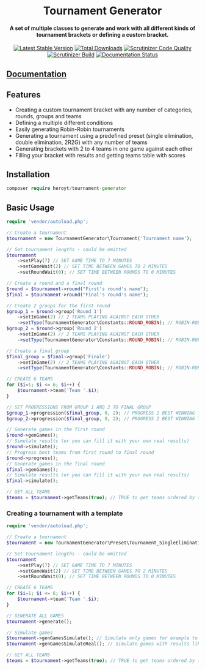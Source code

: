 <h1 align="center">
<br>
Tournament Generator
<br>
</h1>

<h4 align="center">A set of multiple classes to generate and work with all different kinds of tournament brackets or defining a custom bracket.</h4>


<p align="center">
<a href="https://packagist.org/packages/heroyt/tournament-generator"><img src="https://poser.pugx.org/heroyt/tournament-generator/v/stable" alt="Latest Stable Version"></a>
<a href="https://packagist.org/packages/heroyt/tournament-generator"><img src="https://poser.pugx.org/heroyt/tournament-generator/downloads" alt="Total Downloads"></a>
<a href="https://scrutinizer-ci.com/g/heroyt/tournament-generator/?branch=master"><img src="https://scrutinizer-ci.com/g/heroyt/tournament-generator/badges/quality-score.png?b=master" alt="Scrutinizer Code Quality" data-canonical-src="https://scrutinizer-ci.com/g/heroyt/tournament-generator/badges/quality-score.png?b=master" style="max-width:100%;"></a>
<a href="https://scrutinizer-ci.com/g/Heroyt/tournament-generator/build-status/master"><img src="https://scrutinizer-ci.com/g/Heroyt/tournament-generator/badges/build.png?b=master" alt="Scrutinizer Build" data-canonical-src="https://scrutinizer-ci.com/g/Heroyt/tournament-generator/badges/build.png?b=master" style="max-width:100%;"></a>
<a href='https://tournament-generator.readthedocs.io/en/latest/?badge=latest'>
    <img src='https://readthedocs.org/projects/tournament-generator/badge/?version=latest' alt='Documentation Status' />
</a>

</p>

## [Documentation](https://tournament-generator.readthedocs.io/en/latest/)

## Features

- Creating a custom tournament bracket with any number of categories, rounds, groups and teams
- Defining a multiple different conditions
- Easily generating Robin-Robin tournaments
- Generating a tournament using a predefined preset (single elimination, double elimination, 2R2G) with any number of teams
- Generating brackets with 2 to 4 teams in one game against each other
- Filling your bracket with results and getting teams table with scores

## Installation

```php
composer require heroyt/tournament-generator
```

## Basic Usage
```php
require 'vendor/autoload.php';

// Create a tournament
$tournament = new TournamentGenerator\Tournament('Tournament name');

// Set tournament lengths - could be omitted
$tournament
	->setPlay(7) // SET GAME TIME TO 7 MINUTES
	->setGameWait(2) // SET TIME BETWEEN GAMES TO 2 MINUTES
	->setRoundWait(0); // SET TIME BETWEEN ROUNDS TO 0 MINUTES

// Create a round and a final round
$round = $tournament->round("First's round's name");
$final = $tournament->round("Final's round's name");

// Create 2 groups for the first round
$group_1 = $round->group('Round 1')
	->setInGame(2) // 2 TEAMS PLAYING AGAINST EACH OTHER
	->setType(TournamentGenerator\Constants::ROUND_ROBIN); // ROBIN-ROBIN GROUP
$group_2 = $round->group('Round 2')
	->setInGame(2) // 2 TEAMS PLAYING AGAINST EACH OTHER
	->setType(TournamentGenerator\Constants::ROUND_ROBIN); // ROBIN-ROBIN GROUP

// Create a final group
$final_group = $final->group('Finale')
	->setInGame(2) // 2 TEAMS PLAYING AGAINST EACH OTHER
	->setType(TournamentGenerator\Constants::ROUND_ROBIN); // ROBIN-ROBIN GROUP

// CREATE 6 TEAMS
for ($i=1; $i <= 6; $i++) {
	$tournament->team('Team '.$i);
}

// SET PROGRESSIONS FROM GROUP 1 AND 2 TO FINAL GROUP
$group_1->progression($final_group, 0, 2); // PROGRESS 2 BEST WINNING TEAMS
$group_2->progression($final_group, 0, 2); // PROGRESS 2 BEST WINNING TEAMS

// Generate games in the first round
$round->genGames();
// Simulate results (or you can fill it with your own real results)
$round->simulate();
// Progress best teams from first round to final round
$round->progress();
// Generate games in the final round
$final->genGames();
// Simulate results (or you can fill it with your own real results)
$final->simulate();

// GET ALL TEAMS
$teams = $tournament->getTeams(true); // TRUE to get teams ordered by their results
```

### Creating a tournament with a template

```php
require 'vendor/autoload.php';

// Create a tournament
$tournament = new TournamentGenerator\Preset\Tournament_SingleElimination('Tournament name');

// Set tournament lengths - could be omitted
$tournament
	->setPlay(7) // SET GAME TIME TO 7 MINUTES
	->setGameWait(2) // SET TIME BETWEEN GAMES TO 2 MINUTES
	->setRoundWait(0); // SET TIME BETWEEN ROUNDS TO 0 MINUTES

// CREATE 6 TEAMS
for ($i=1; $i <= 6; $i++) {
	$tournament->team('Team '.$i);
}

// GENERATE ALL GAMES
$tournament->generate();

// Simulate games
$tournament->genGamesSimulate(); // Simulate only games for example to only save bracket to DB
$tournament->genGamesSimulateReal(); // Simulate games with results like a real tournament

// GET ALL TEAMS
$teams = $tournament->getTeams(true); // TRUE to get teams ordered by their results
```
